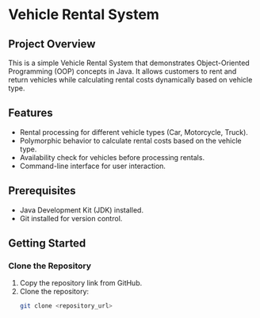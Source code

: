 # Vehicle Rental System

## Project Overview
This is a simple Vehicle Rental System that demonstrates Object-Oriented Programming (OOP) concepts in Java. It allows customers to rent and return vehicles while calculating rental costs dynamically based on vehicle type.

## Features
- Rental processing for different vehicle types (Car, Motorcycle, Truck).
- Polymorphic behavior to calculate rental costs based on the vehicle type.
- Availability check for vehicles before processing rentals.
- Command-line interface for user interaction.

## Prerequisites
- Java Development Kit (JDK) installed.
- Git installed for version control.

## Getting Started
### Clone the Repository
1. Copy the repository link from GitHub.
2. Clone the repository:
   ```bash
   git clone <repository_url>
